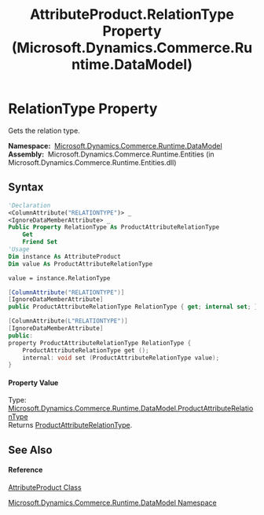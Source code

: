 ﻿---
title: AttributeProduct.RelationType Property  (Microsoft.Dynamics.Commerce.Runtime.DataModel)
TOCTitle: RelationType Property
ms:assetid: P:Microsoft.Dynamics.Commerce.Runtime.DataModel.AttributeProduct.RelationType
ms:mtpsurl: https://technet.microsoft.com/en-us/library/microsoft.dynamics.commerce.runtime.datamodel.attributeproduct.relationtype(v=AX.60)
ms:contentKeyID: 49851138
ms.date: 05/18/2015
mtps_version: v=AX.60
f1_keywords:
- Microsoft.Dynamics.Commerce.Runtime.DataModel.AttributeProduct.RelationType
dev_langs:
- CSharp
- C++
- VB
---

# RelationType Property

Gets the relation type.

**Namespace:**  [Microsoft.Dynamics.Commerce.Runtime.DataModel](microsoft-dynamics-commerce-runtime-datamodel-namespace.md)  
**Assembly:**  Microsoft.Dynamics.Commerce.Runtime.Entities (in Microsoft.Dynamics.Commerce.Runtime.Entities.dll)

## Syntax

``` vb
'Declaration
<ColumnAttribute("RELATIONTYPE")> _
<IgnoreDataMemberAttribute> _
Public Property RelationType As ProductAttributeRelationType
    Get
    Friend Set
'Usage
Dim instance As AttributeProduct
Dim value As ProductAttributeRelationType

value = instance.RelationType
```

``` csharp
[ColumnAttribute("RELATIONTYPE")]
[IgnoreDataMemberAttribute]
public ProductAttributeRelationType RelationType { get; internal set; }
```

``` c++
[ColumnAttribute(L"RELATIONTYPE")]
[IgnoreDataMemberAttribute]
public:
property ProductAttributeRelationType RelationType {
    ProductAttributeRelationType get ();
    internal: void set (ProductAttributeRelationType value);
}
```

#### Property Value

Type: [Microsoft.Dynamics.Commerce.Runtime.DataModel.ProductAttributeRelationType](productattributerelationtype-enumeration-microsoft-dynamics-commerce-runtime-datamodel.md)  
Returns [ProductAttributeRelationType](productattributerelationtype-enumeration-microsoft-dynamics-commerce-runtime-datamodel.md).  

## See Also

#### Reference

[AttributeProduct Class](attributeproduct-class-microsoft-dynamics-commerce-runtime-datamodel.md)

[Microsoft.Dynamics.Commerce.Runtime.DataModel Namespace](microsoft-dynamics-commerce-runtime-datamodel-namespace.md)

